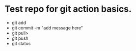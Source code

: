 # Test repo for git action basics.

<ul>
  <li>git add</li>
  <li>git commit -m "add message here"</li>
  <li>git pull></li>
  <li>git push</li>
  <li>git status</li>
</ul>
